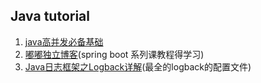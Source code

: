 Java tutorial
---
1. [java高并发必备基础](http://blog.csdn.net/u013213157/article/details/75110049)
2. [嘟嘟独立博客](http://tengj.top/)(spring boot 系列课教程得学习)
3. [Java日志框架之Logback详解](http://guochenglai.com/2016/09/14/java-logback-analysis/)(最全的logback的配置文件)
